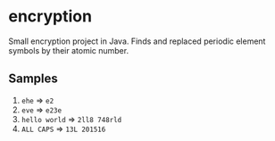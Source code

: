 # encryption
Small encryption project in Java. Finds and replaced periodic element symbols by their atomic number.

## Samples
1. `ehe` => `e2`
2. `eve` => `e23e`
3. `hello world` => `2ll8 748rld`
4. `ALL CAPS` => `13L 201516`
